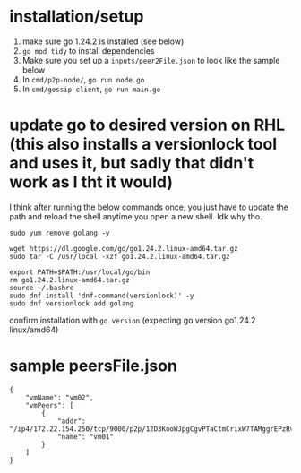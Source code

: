 # installation/setup
1. make sure go 1.24.2 is installed (see below)
2. `go mod tidy` to install dependencies
3. Make sure you set up a `inputs/peer2File.json` to look like the sample below
4. In `cmd/p2p-node/`, `go run node.go `
5. In `cmd/gossip-client`, `go run main.go`

# update go to desired version on RHL (this also installs a versionlock tool and uses it, but sadly that didn't work as I tht it would)
I think after running the below commands once, you just have to update the path and reload the shell anytime you open a new shell. Idk why tho. 
```
sudo yum remove golang -y
```

```
wget https://dl.google.com/go/go1.24.2.linux-amd64.tar.gz
sudo tar -C /usr/local -xzf go1.24.2.linux-amd64.tar.gz
```

```
export PATH=$PATH:/usr/local/go/bin
rm go1.24.2.linux-amd64.tar.gz
source ~/.bashrc
sudo dnf install 'dnf-command(versionlock)' -y
sudo dnf versionlock add golang
```

confirm installation with `go version` (expecting go version go1.24.2 linux/amd64)


# sample peersFile.json
```
{
    "vmName": "vm02",
    "vmPeers": [
        {
            "addr": "/ip4/172.22.154.250/tcp/9000/p2p/12D3KooWJpgCgvPTaCtmCrixW7TAMggrEPzRvCRWqTzdWkhMMGG9",
            "name": "vm01"
        }
    ]
}
```